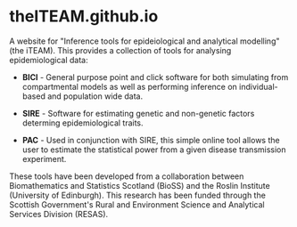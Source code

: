 # theITEAM.github.io
A website for "Inference tools for epideiological and analytical modelling" (the iTEAM). This provides a collection of tools for analysing epidemiological data:

* **BICI** - General purpose point and click software for both simulating from compartmental models as well as performing inference on individual-based and population wide data.

* **SIRE** - Software for estimating genetic and non-genetic factors determing epidemiological traits.

* **PAC** - Used in conjunction with SIRE, this simple online tool allows the user to estimate the statistical power from a given disease transmission experiment.

These tools have been developed from a collaboration between Biomathematics and Statistics Scotland (BioSS) and the Roslin Institute (University of Edinburgh). This research has been funded through the Scottish Government's Rural and Environment Science and Analytical Services Division (RESAS). 
